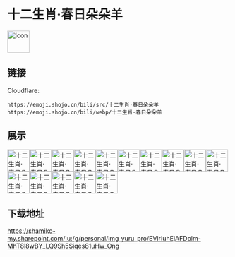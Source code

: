 # 十二生肖·春日朵朵羊
<img src="https://emoji.shojo.cn/bili/src/十二生肖·春日朵朵羊/icon.png" width="50" height="50" alt="icon">

## 链接
Cloudflare:
```
https://emoji.shojo.cn/bili/src/十二生肖·春日朵朵羊
https://emoji.shojo.cn/bili/webp/十二生肖·春日朵朵羊
```
## 展示
<img src="https://emoji.shojo.cn/bili/src/十二生肖·春日朵朵羊/十二生肖·春日朵朵羊-吃草.png" width="50" height="50" alt="十二生肖·春日朵朵羊-吃草"><img src="https://emoji.shojo.cn/bili/src/十二生肖·春日朵朵羊/十二生肖·春日朵朵羊-干活.png" width="50" height="50" alt="十二生肖·春日朵朵羊-干活"><img src="https://emoji.shojo.cn/bili/src/十二生肖·春日朵朵羊/十二生肖·春日朵朵羊-哭哭.png" width="50" height="50" alt="十二生肖·春日朵朵羊-哭哭"><img src="https://emoji.shojo.cn/bili/src/十二生肖·春日朵朵羊/十二生肖·春日朵朵羊-厉害.png" width="50" height="50" alt="十二生肖·春日朵朵羊-厉害"><img src="https://emoji.shojo.cn/bili/src/十二生肖·春日朵朵羊/十二生肖·春日朵朵羊-灵感突袭.png" width="50" height="50" alt="十二生肖·春日朵朵羊-灵感突袭"><img src="https://emoji.shojo.cn/bili/src/十二生肖·春日朵朵羊/十二生肖·春日朵朵羊-眠了.png" width="50" height="50" alt="十二生肖·春日朵朵羊-眠了"><img src="https://emoji.shojo.cn/bili/src/十二生肖·春日朵朵羊/十二生肖·春日朵朵羊-送花.png" width="50" height="50" alt="十二生肖·春日朵朵羊-送花"><img src="https://emoji.shojo.cn/bili/src/十二生肖·春日朵朵羊/十二生肖·春日朵朵羊-贴贴.png" width="50" height="50" alt="十二生肖·春日朵朵羊-贴贴"><img src="https://emoji.shojo.cn/bili/src/十二生肖·春日朵朵羊/十二生肖·春日朵朵羊-无语.png" width="50" height="50" alt="十二生肖·春日朵朵羊-无语"><img src="https://emoji.shojo.cn/bili/src/十二生肖·春日朵朵羊/十二生肖·春日朵朵羊-嬉皮笑脸.png" width="50" height="50" alt="十二生肖·春日朵朵羊-嬉皮笑脸"><img src="https://emoji.shojo.cn/bili/src/十二生肖·春日朵朵羊/十二生肖·春日朵朵羊-羊奉阴违.png" width="50" height="50" alt="十二生肖·春日朵朵羊-羊奉阴违"><img src="https://emoji.shojo.cn/bili/src/十二生肖·春日朵朵羊/十二生肖·春日朵朵羊-羊了.png" width="50" height="50" alt="十二生肖·春日朵朵羊-羊了"><img src="https://emoji.shojo.cn/bili/src/十二生肖·春日朵朵羊/十二生肖·春日朵朵羊-疑惑.png" width="50" height="50" alt="十二生肖·春日朵朵羊-疑惑"><img src="https://emoji.shojo.cn/bili/src/十二生肖·春日朵朵羊/十二生肖·春日朵朵羊-制裁.png" width="50" height="50" alt="十二生肖·春日朵朵羊-制裁"><img src="https://emoji.shojo.cn/bili/src/十二生肖·春日朵朵羊/十二生肖·春日朵朵羊-走了.png" width="50" height="50" alt="十二生肖·春日朵朵羊-走了">

## 下载地址

https://shamiko-my.sharepoint.com/:u:/g/personal/img_yuru_pro/EVlrIuhEjAFDolm-MhT8l8wBY_LQ9Sh5Siqes81uHw_Ong